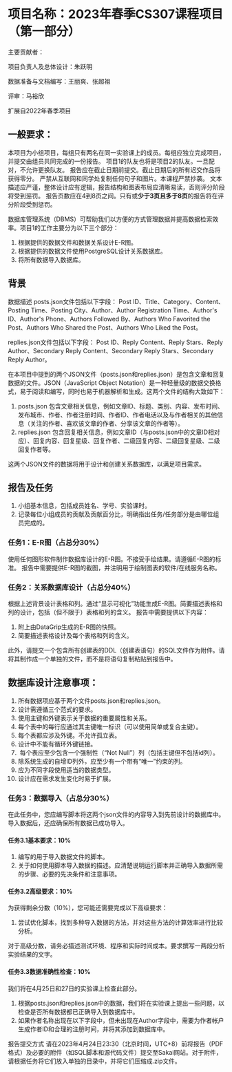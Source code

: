 # 项目名称：2023年春季CS307课程项目（第一部分）

主要贡献者： 

项目负责人及总体设计：朱跃明 

数据准备与文档编写：王丽爽、张超祖 

评审：马裕欣 

扩展自2022年春季项目

## 一般要求：

 本项目为小组项目，每组只有两名在同一实验课上的成员。每组应独立完成项目，并提交由组员共同完成的一份报告。 项目1的队友也将是项目2的队友。一旦配对，不允许更换队友。 报告应在截止日期前提交。截止日期后的所有迟交作品将获得零分。 严禁从互联网和同学处复制任何句子和图片。本课程严禁抄袭。 文本描述应严谨，整体设计应有逻辑，报告结构和图表布局应清晰易读，否则评分阶段将受到惩罚。 报告页数应在4到8页之间。只有或**少于3页且多于8页**的报告将在评分阶段受到惩罚。

数据库管理系统（DBMS）可帮助我们以方便的方式管理数据并提高数据检索效率。项目1的工作主要分为以下三个部分：

1. 根据提供的数据文件和数据关系设计E-R图。
2. 根据提供的数据文件使用PostgreSQL设计关系数据库。
3. 将所有数据导入数据库。

## 背景 

数据描述 posts.json文件包括以下字段： Post ID、Title、Category、Content、Posting Time、Posting City、Author、Author Registration Time、Author's ID、Author's Phone、Authors Followed By、Authors Who Favorited the Post、Authors Who Shared the Post、Authors Who Liked the Post。

replies.json文件包括以下字段： Post ID、Reply Content、Reply Stars、Reply Author、Secondary Reply Content、Secondary Reply Stars、Secondary Reply Author。

在本项目中提到的两个JSON文件（posts.json和replies.json）是包含文章和回复数据的文件。JSON（JavaScript Object Notation）是一种轻量级的数据交换格式，易于阅读和编写，同时也易于机器解析和生成。这两个文件的结构大致如下：

1. posts.json 包含文章相关信息，例如文章ID、标题、类别、内容、发布时间、发布城市、作者、作者注册时间、作者ID、作者电话以及与作者相关的其他信息（关注的作者、喜欢该文章的作者、分享该文章的作者等）。
2. replies.json 包含回复相关信息，例如文章ID（与posts.json中的文章ID相对应）、回复内容、回复星级、回复作者、二级回复内容、二级回复星级、二级回复作者等。

这两个JSON文件的数据将用于设计和创建关系数据库，以满足项目需求。

## 报告及任务

1. 小组基本信息，包括成员姓名、学号、实验课时。
2. 记录每位小组成员的贡献及贡献百分比，明确指出任务/任务部分是由哪位组员完成的。

### 任务1：E-R图（占总分30%） 

使用任何图形软件制作数据库设计的E-R图。不接受手绘结果。请遵循E-R图的标准。 报告中需要提供E-R图的截图，并注明用于绘制图表的软件/在线服务名称。

### 任务2：关系数据库设计（占总分40%）

根据上述背景设计表格和列。通过“显示可视化”功能生成E-R图。简要描述表格和列的设计，包括（但不限于）表格和列的含义。 报告中需要提供以下内容：

1. 附上由DataGrip生成的E-R图的快照。
2. 简要描述表格设计及每个表格和列的含义。

此外，请提交一个包含所有创建表的DDL（创建表语句）的SQL文件作为附件。请将其制作成一个单独的文件，而不是将语句复制粘贴到报告中。

## 数据库设计注意事项：

1. 所有数据项应基于两个文件posts.json和replies.json。
2. 设计需遵循三个范式的要求。
3. 使用主键和外键表示关于数据的重要属性和关系。
4. 每个表中的每行应通过其主键唯一标识（可以使用简单或复合主键）。
5. 每个表都应涉及外键。不允许孤立表。
6. 设计中不能有循环外键链接。
7. ​     每个表应至少包含一个强制性（“Not Null”）列（包括主键但不包括id列）。
8. 除系统生成的自增ID列外，应至少有一个带有“唯一”约束的列。
9. 应为不同字段使用适当的数据类型。
10. 设计应在需求发生变化时易于扩展。

### 任务3：数据导入（占总分30%） 

在此任务中，您应编写脚本将这两个json文件的内容导入到先前设计的数据库中。导入数据后，还应确保所有数据已成功导入。

#### 任务3.1基本要求：10%

1. 编写的用于导入数据文件的脚本。
2. 关于如何使用脚本导入数据的描述。应清楚说明运行脚本并正确导入数据所需的步骤、必要的先决条件和注意事项。

#### 任务3.2高级要求：10% 

为获得剩余分数（10%），您可能还需要完成以下高级要求：

1. 尝试优化脚本，找到多种导入数据的方法，并对这些方法的计算效率进行比较分析。

对于高级分数，请务必描述测试环境、程序和实际时间成本。要求撰写一两段分析实验结果的文字。

#### 任务3.3数据准确性检查：10%

我们将在4月25日和27日的实验课上检查此部分。

1. 根据posts.json和replies.json中的数据，我们将在实验课上提出一些问题，以检查是否所有数据都已正确导入到数据库中。
2. 如果作者名称出现在以下字段中，但未出现在Author字段中，需要为作者帐户生成作者ID和合理的注册时间，并将其添加到数据库中。

报告提交方式 请在2023年4月24日23:30（北京时间，UTC+8）前将报告（PDF格式）及必要的附件（如SQL脚本和源代码文件）提交至Sakai网站。对于附件，请根据任务将它们放入单独的目录中，并将它们压缩成.zip文件。
